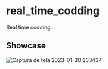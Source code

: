 # real_time_codding

Real time codding...

## Showcase
![Captura de tela 2023-01-30 233434](https://user-images.githubusercontent.com/70462767/215648537-f0247b4a-e036-4c04-bd7e-0e47f6c6ea20.png)
